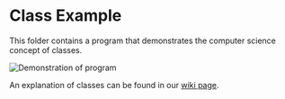 # Class Example
This folder contains a program that demonstrates the computer science concept of classes.

![Demonstration of program](https://i.imgur.com/KNzmce1.png)

An explanation of classes can be found in our [wiki page](https://github.com/Vinaymeldrum/2D-Raycasting/wiki/Computer-Science:-Classes).
